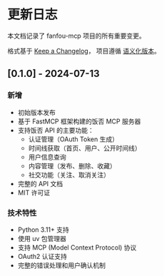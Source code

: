 # 更新日志

本文档记录了 fanfou-mcp 项目的所有重要变更。

格式基于 [Keep a Changelog](https://keepachangelog.com/zh-CN/1.0.0/)，
项目遵循 [语义化版本](https://semver.org/lang/zh-CN/)。

## [0.1.0] - 2024-07-13

### 新增
- 初始版本发布
- 基于 FastMCP 框架构建的饭否 MCP 服务器
- 支持饭否 API 的主要功能：
  - 认证管理（OAuth Token 生成）
  - 时间线获取（首页、用户、公开时间线）
  - 用户信息查询
  - 内容管理（发布、删除、收藏）
  - 社交功能（关注、取消关注）
- 完整的 API 文档
- MIT 许可证

### 技术特性
- Python 3.11+ 支持
- 使用 uv 包管理器
- 支持 MCP (Model Context Protocol) 协议
- OAuth2 认证支持
- 完整的错误处理和用户确认机制 